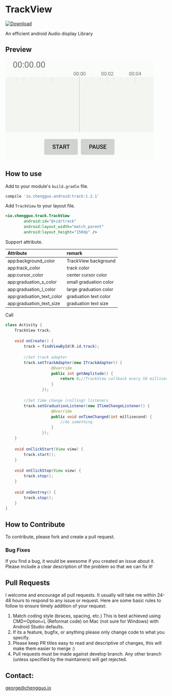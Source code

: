 # TrackView

[ ![Download](https://api.bintray.com/packages/fingerart/maven/TrackView/images/download.svg) ](https://bintray.com/fingerart/maven/TrackView/_latestVersion)

An efficient android Audio display Library

## Preview

![trackview](./art/trackview.gif)

## How to use

Add to your module's `build.gradle` file.

```groovy
compile 'io.chengguo.android:track:1.2.1'
```

Add `TrackView` to your layout file.

```xml
<io.chengguo.track.TrackView
        android:id="@+id/track"
        android:layout_width="match_parent"
        android:layout_height="150dp" />
```

Support attribute.

| Attribute | remark |
| :------------ | :------------ |
| app:background_color | TrackView background |
| app:track_color | track color |
| app:cursor_color | center cursor color |
| app:graduation_s_color | small graduation color |
| app:graduation_l_color | large graduation color |
| app:graduation_text_color | graduation text color |
| app:graduation_text_size | graduation text size |

Call

```java
class Activity {
    TrackView track;

    void onCreate() {
        track = findViewById(R.id.track);

        //Set track adapter
        track.setTrackAdapter(new ITrackAdapter() {
                    @Override
                    public int getAmplitude() {
                        return 0;//TrackView callback every 50 milliseconds to get volume
                    }
                });
        
        //Set time change (rolling) listeners
        track.setGraduationListener(new ITimeChangeListener() {
                    @Override
                    public void onTimeChanged(int millisecond) {
                        //do something
                    }
                });
    }

    void onClickStart(View view) {
        track.start();
    }

    void onClickStop(View view) {
        track.stop();
    }

    void onDestroy() {
        track.stop();
    }
}
```

## How to Contribute

To contribute, please fork and create a pull request.

### Bug Fixes

If you find a bug, it would be awesome if you created an issue about it. Please include a clear description of the problem so that we can fix it!

## Pull Requests

I welcome and encourage all pull requests. It usually will take me within 24-48 hours to respond to any issue or request. Here are some basic rules to follow to ensure timely addition of your request:

1. Match coding style (braces, spacing, etc.) This is best achieved using CMD+Option+L (Reformat code) on Mac (not sure for Windows) with Android Studio defaults.
2. If its a feature, bugfix, or anything please only change code to what you specify.
3. Please keep PR titles easy to read and descriptive of changes, this will make them easier to merge :)
4. Pull requests must be made against develop branch. Any other branch (unless specified by the maintainers) will get rejected.

## Contact:

george@chengguo.io